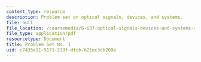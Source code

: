 ```yaml
---
content_type: resource
description: Problem set on optical signals, devices, and systems.
file: null
file_location: /coursemedia/6-637-optical-signals-devices-and-systems-spring-2003/c7435e115171213fdfcb621ec3db209e_6637pset1.pdf
file_type: application/pdf
resourcetype: Document
title: Problem Set No. 1
uid: c7435e11-5171-213f-dfcb-621ec3db209e
---
```

